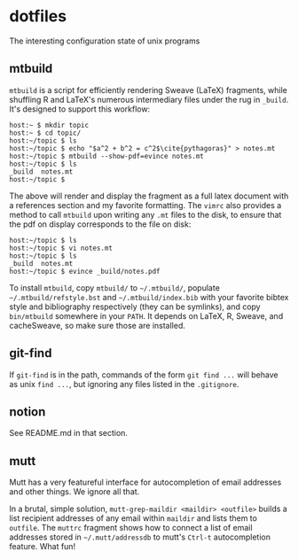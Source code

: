 dotfiles
========

The interesting configuration state of unix programs

mtbuild
-------

`mtbuild` is a script for efficiently rendering Sweave (LaTeX) fragments, while
shuffling R and LaTeX's numerous intermediary files under the rug in `_build`.  It's designed to support this workflow:

```
host:~ $ mkdir topic
host:~ $ cd topic/
host:~/topic $ ls
host:~/topic $ echo "$a^2 + b^2 = c^2$\cite{pythagoras}" > notes.mt
host:~/topic $ mtbuild --show-pdf=evince notes.mt
host:~/topic $ ls
_build  notes.mt
host:~/topic $ 
```

The above will render and display the fragment as a full latex document with a
references section and my favorite formatting.  The `vimrc` also provides a
method to call `mtbuild` upon writing any `.mt` files to the disk, to ensure
that the pdf on display corresponds to the file on disk:

```
host:~/topic $ ls
host:~/topic $ vi notes.mt
host:~/topic $ ls
_build  notes.mt
host:~/topic $ evince _build/notes.pdf
```

To install `mtbuild`, copy `mtbuild/` to `~/.mtbuild/`, populate
`~/.mtbuild/refstyle.bst` and `~/.mtbuild/index.bib` with your favorite bibtex
style and bibliography respectively (they can be symlinks), and copy
`bin/mtbuild` somewhere in your `PATH`.  It depends on LaTeX, R, Sweave, and
cacheSweave, so make sure those are installed.

git-find
--------

If `git-find` is in the path, commands of the form `git find ...` will behave
as unix `find ...`, but ignoring any files listed in the `.gitignore`.

notion
------

See README.md in that section.

mutt
----

Mutt has a very featureful interface for autocompletion of email addresses and
other things.  We ignore all that.

In a brutal, simple solution, `mutt-grep-maildir <maildir> <outfile>` builds a
list recipient addresses of any email within `maildir` and lists them to
`outfile`.  The `muttrc` fragment shows how to connect a list of email
addresses stored in `~/.mutt/addressdb` to mutt's `Ctrl-t` autocompletion
feature.  What fun!
